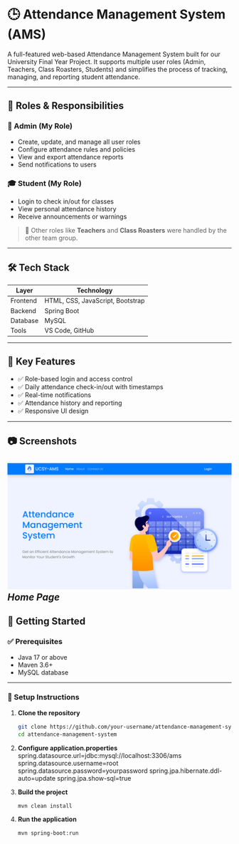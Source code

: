 # 🕒 Attendance Management System (AMS)

A full-featured web-based Attendance Management System built for our University Final Year Project. It supports multiple user roles (Admin, Teachers, Class Roasters, Students) and simplifies the process of tracking, managing, and reporting student attendance.

---

## 🔑 Roles & Responsibilities

### 👤 Admin (My Role)
- Create, update, and manage all user roles
- Configure attendance rules and policies
- View and export attendance reports
- Send notifications to users

### 🎓 Student (My Role)
- Login to check in/out for classes
- View personal attendance history
- Receive announcements or warnings

> 🔄 Other roles like **Teachers** and **Class Roasters** were handled by the other team group.

---

## 🛠 Tech Stack

| Layer       | Technology |
|-------------|------------|
| Frontend    | HTML, CSS, JavaScript, Bootstrap |
| Backend     | Spring Boot |
| Database    | MySQL |
| Tools       | VS Code, GitHub |

---

## 📌 Key Features

- ✅ Role-based login and access control
- ✅ Daily attendance check-in/out with timestamps
- ✅ Real-time notifications
- ✅ Attendance history and reporting
- ✅ Responsive UI design

---

## 📷 Screenshots
![HomePage](images/1.png)
*Home Page*
---

## 🚀 Getting Started

### ✅ Prerequisites

- Java 17 or above
- Maven 3.6+
- MySQL database

---

### 🔧 Setup Instructions

1. **Clone the repository**
   ```bash
   git clone https://github.com/your-username/attendance-management-system.git
   cd attendance-management-system

2. **Configure application.properties**
    spring.datasource.url=jdbc:mysql://localhost:3306/ams
    spring.datasource.username=root
    spring.datasource.password=yourpassword
    spring.jpa.hibernate.ddl-auto=update
    spring.jpa.show-sql=true

3. **Build the project**
   ```bash
   mvn clean install

4. **Run the application**
   ```bash
   mvn spring-boot:run

